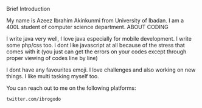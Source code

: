 Brief Introduction

My name is Azeez Ibrahim Akinkunmi from University of Ibadan. I am a 400L student of computer science department.
ABOUT CODING

I write java very well, I love java especially for mobile development. I write some php/css too. i dont like javascript at all because of the stress that comes with it (you just can get the errors on your codes except through proper viewing of codes line by line)

I dont have any favourites emoji. I love challenges and also working on new things. I like multi tasking myself too.

You can reach out to me on the following platforms:

    twitter.com/ibrogodo
    
